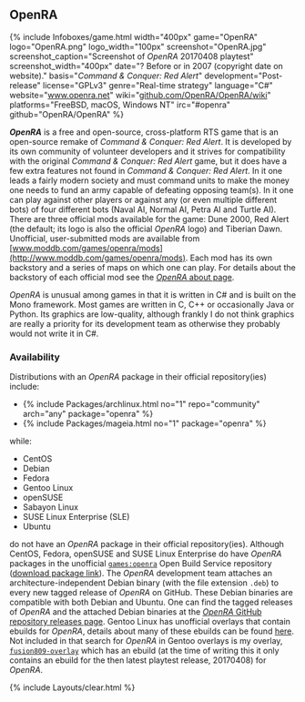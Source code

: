 ## OpenRA
{% include Infoboxes/game.html width="400px" game="OpenRA" logo="OpenRA.png" logo_width="100px" screenshot="OpenRA.jpg" screenshot_caption="Screenshot of <i>OpenRA</i> 20170408 playtest" screenshot_width="400px" date="? Before or in 2007 (copyright date on website)." basis="<i>Command & Conquer: Red Alert</i>" development="Post-release" license="GPLv3" genre="Real-time strategy" language="C#" website="<a href='http://www.openra.net/' link='_blank'>www.openra.net</a>" wiki="<a href='https://github.com/OpenRA/OpenRA/wiki' link='_blank'>github.com/OpenRA/OpenRA/wiki</a>" platforms="FreeBSD, macOS, Windows NT" irc="#openra" github="OpenRA/OpenRA" %}

***OpenRA*** is a free and open-source, cross-platform RTS game that is an open-source remake of <i>Command & Conquer: Red Alert</i>. It is developed by its own community of volunteer developers and it strives for compatibility with the original <i>Command & Conquer: Red Alert</i> game, but it does have a few extra features not found in <i>Command & Conquer: Red Alert</i>. In it one leads a fairly modern society and must command units to make the money one needs to fund an army capable of defeating opposing team(s). In it one can play against other players or against any (or even multiple different bots) of four different bots (Naval AI, Normal AI, Petra AI and Turtle AI). There are three official mods available for the game: Dune 2000, Red Alert (the default; its logo is also the official *OpenRA* logo) and Tiberian Dawn. Unofficial, user-submitted mods are available from [www.moddb.com/games/openra/mods](http://www.moddb.com/games/openra/mods). Each mod has its own backstory and a series of maps on which one can play. For details about the backstory of each official mod see the [*OpenRA* about page](http://www.openra.net/about/).

*OpenRA* is unusual among games in that it is written in C# and is built on the Mono framework. Most games are written in C, C++ or occasionally Java or Python. Its graphics are low-quality, although frankly I do not think graphics are really a priority for its development team as otherwise they probably would not write it in C#.

### Availability
Distributions with an *OpenRA* package in their official repository(ies) include:

* {% include Packages/archlinux.html no="1" repo="community" arch="any" package="openra" %}
* {% include Packages/mageia.html no="1" package="openra" %}

while:

* CentOS
* Debian
* Fedora
* Gentoo Linux
* openSUSE
* Sabayon Linux
* SUSE Linux Enterprise (SLE)
* Ubuntu

do not have an *OpenRA* package in their official repository(ies). Although CentOS, Fedora, openSUSE and SUSE Linux Enterprise do have *OpenRA* packages in the unofficial [`games:openra`](https://build.opensuse.org/project/show/games:openra) Open Build Service repository ([download package link](https://software.opensuse.org/download.html?project=games:openra&package=openra)). The *OpenRA* development team attaches an architecture-independent Debian binary (with the file extension `.deb`) to every new tagged release of *OpenRA* on GitHub. These Debian binaries are compatible with both Debian and Ubuntu. One can find the tagged releases of *OpenRA* and the attached Debian binaries at the [*OpenRA* GitHub repository releases page](https://github.com/OpenRA/OpenRA/releases). Gentoo Linux has unofficial overlays that contain ebuilds for *OpenRA*, details about many of these ebuilds can be found [here](http://gpo.zugaina.org/games-strategy/openra). Not included in that search for *OpenRA* in Gentoo overlays is my overlay, [`fusion809-overlay`](https://github.com/fusion809/fusion809-overlay/tree/master/games-strategy/openra) which has an ebuild (at the time of writing this it only contains an ebuild for the then latest playtest release, 20170408) for *OpenRA*.

{% include Layouts/clear.html %}
